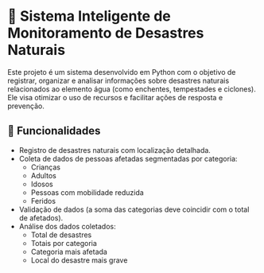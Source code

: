 # 🌊 Sistema Inteligente de Monitoramento de Desastres Naturais
 
Este projeto é um sistema desenvolvido em Python com o objetivo de registrar, organizar e analisar informações sobre desastres naturais relacionados ao elemento água (como enchentes, tempestades e ciclones). Ele visa otimizar o uso de recursos e facilitar ações de resposta e prevenção.
 
## 📌 Funcionalidades
 
- Registro de desastres naturais com localização detalhada.
- Coleta de dados de pessoas afetadas segmentadas por categoria:
  - Crianças
  - Adultos
  - Idosos
  - Pessoas com mobilidade reduzida
  - Feridos
- Validação de dados (a soma das categorias deve coincidir com o total de afetados).
- Análise dos dados coletados:
  - Total de desastres
  - Totais por categoria
  - Categoria mais afetada
  - Local do desastre mais grave
